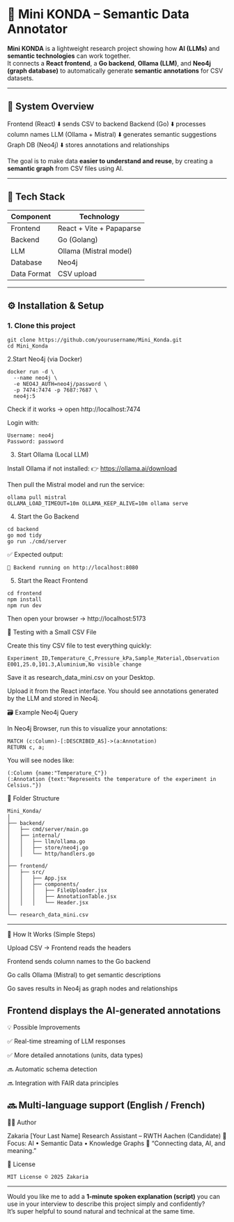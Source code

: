 # 🧠 Mini KONDA – Semantic Data Annotator

**Mini KONDA** is a lightweight research project showing how **AI (LLMs)** and **semantic technologies** can work together.  
It connects a **React frontend**, a **Go backend**, **Ollama (LLM)**, and **Neo4j (graph database)** to automatically generate **semantic annotations** for CSV datasets.

---

## 🚀 System Overview

Frontend (React)
⬇️ sends CSV to backend
Backend (Go)
⬇️ processes column names
LLM (Ollama + Mistral)
⬇️ generates semantic suggestions
Graph DB (Neo4j)
⬇️ stores annotations and relationships


The goal is to make data **easier to understand and reuse**, by creating a **semantic graph** from CSV files using AI.

---

## 🧩 Tech Stack

| Component | Technology |
|------------|-------------|
| Frontend | React + Vite + Papaparse |
| Backend | Go (Golang) |
| LLM | Ollama (Mistral model) |
| Database | Neo4j |
| Data Format | CSV upload |

---

## ⚙️ Installation & Setup

### 1. Clone this project

```
git clone https://github.com/yourusername/Mini_Konda.git
cd Mini_Konda
```

2.Start Neo4j (via Docker)
```
docker run -d \
  --name neo4j \
  -e NEO4J_AUTH=neo4j/password \
  -p 7474:7474 -p 7687:7687 \
  neo4j:5
```

Check if it works → open http://localhost:7474

Login with:
```
Username: neo4j
Password: password
```


3. Start Ollama (Local LLM)

Install Ollama if not installed:
👉 https://ollama.ai/download

Then pull the Mistral model and run the service:
```
ollama pull mistral
OLLAMA_LOAD_TIMEOUT=10m OLLAMA_KEEP_ALIVE=10m ollama serve
```


4. Start the Go Backend
```
cd backend
go mod tidy
go run ./cmd/server
```

✅ Expected output:
```
🚀 Backend running on http://localhost:8080
```

5. Start the React Frontend
```
cd frontend
npm install
npm run dev
```

Then open your browser → http://localhost:5173

🧠 Testing with a Small CSV File

Create this tiny CSV file to test everything quickly:
```
Experiment_ID,Temperature_C,Pressure_kPa,Sample_Material,Observation
E001,25.0,101.3,Aluminium,No visible change
```

Save it as research_data_mini.csv on your Desktop.

Upload it from the React interface.
You should see annotations generated by the LLM and stored in Neo4j.

🗃️ Example Neo4j Query

In Neo4j Browser, run this to visualize your annotations:
```
MATCH (c:Column)-[:DESCRIBED_AS]->(a:Annotation)
RETURN c, a;
```

You will see nodes like:
```
(:Column {name:"Temperature_C"})
(:Annotation {text:"Represents the temperature of the experiment in Celsius."})
```

🧩 Folder Structure
```
Mini_Konda/
│
├── backend/
│   ├── cmd/server/main.go
│   ├── internal/
│   │   ├── llm/ollama.go
│   │   ├── store/neo4j.go
│   │   └── http/handlers.go
│
├── frontend/
│   ├── src/
│   │   ├── App.jsx
│   │   ├── components/
│   │   │   ├── FileUploader.jsx
│   │   │   ├── AnnotationTable.jsx
│   │   │   └── Header.jsx
│
└── research_data_mini.csv
```
---
💬 How It Works (Simple Steps)

Upload CSV → Frontend reads the headers

Frontend sends column names to the Go backend

Go calls Ollama (Mistral) to get semantic descriptions

Go saves results in Neo4j as graph nodes and relationships

Frontend displays the AI-generated annotations
---
💡 Possible Improvements

✅ Real-time streaming of LLM responses

✅ More detailed annotations (units, data types)

🔜 Automatic schema detection

🔜 Integration with FAIR data principles

🔜 Multi-language support (English / French)
---
🧑‍💻 Author

Zakaria [Your Last Name]
Research Assistant – RWTH Aachen (Candidate)
🎯 Focus: AI • Semantic Data • Knowledge Graphs
💬 “Connecting data, AI, and meaning.”

📄 License
```
MIT License © 2025 Zakaria
```

---

Would you like me to add a **1-minute spoken explanation (script)** you can use in your interview to describe this project simply and confidently?  
It’s super helpful to sound natural and technical at the same time.
